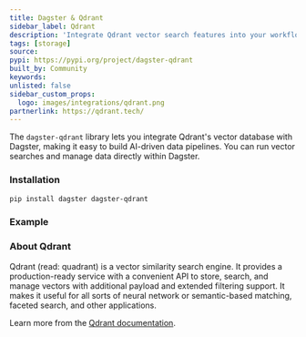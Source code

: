 ```yaml
---
title: Dagster & Qdrant
sidebar_label: Qdrant
description: 'Integrate Qdrant vector search features into your workflows powered by Dagster.'
tags: [storage]
source:
pypi: https://pypi.org/project/dagster-qdrant
built_by: Community
keywords:
unlisted: false
sidebar_custom_props:
  logo: images/integrations/qdrant.png
partnerlink: https://qdrant.tech/
---
```


The `dagster-qdrant` library lets you integrate Qdrant's vector database with Dagster, making it easy to build AI-driven data pipelines. You can run vector searches and manage data directly within Dagster.

### Installation

```bash
pip install dagster dagster-qdrant
```

### Example

<CodeExample path="docs_snippets/docs_snippets/integrations/qdrant.py" language="python" />

### About Qdrant

Qdrant (read: quadrant) is a vector similarity search engine. It provides a production-ready service with a convenient API to store, search, and manage vectors with additional payload and extended filtering support. It makes it useful for all sorts of neural network or semantic-based matching, faceted search, and other applications.

Learn more from the [Qdrant documentation](https://qdrant.tech/).
